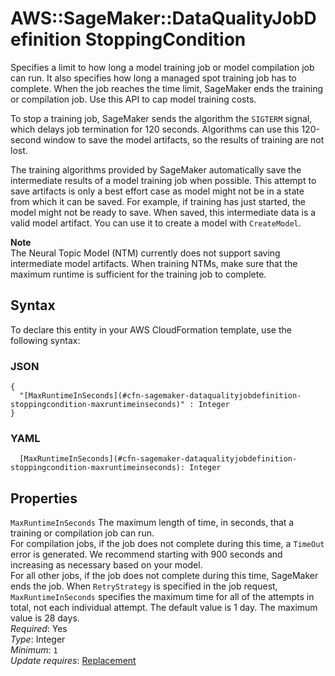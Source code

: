 # AWS::SageMaker::DataQualityJobDefinition StoppingCondition<a name="aws-properties-sagemaker-dataqualityjobdefinition-stoppingcondition"></a>

Specifies a limit to how long a model training job or model compilation job can run\. It also specifies how long a managed spot training job has to complete\. When the job reaches the time limit, SageMaker ends the training or compilation job\. Use this API to cap model training costs\.

To stop a training job, SageMaker sends the algorithm the `SIGTERM` signal, which delays job termination for 120 seconds\. Algorithms can use this 120\-second window to save the model artifacts, so the results of training are not lost\. 

The training algorithms provided by SageMaker automatically save the intermediate results of a model training job when possible\. This attempt to save artifacts is only a best effort case as model might not be in a state from which it can be saved\. For example, if training has just started, the model might not be ready to save\. When saved, this intermediate data is a valid model artifact\. You can use it to create a model with `CreateModel`\.

**Note**  
The Neural Topic Model \(NTM\) currently does not support saving intermediate model artifacts\. When training NTMs, make sure that the maximum runtime is sufficient for the training job to complete\.

## Syntax<a name="aws-properties-sagemaker-dataqualityjobdefinition-stoppingcondition-syntax"></a>

To declare this entity in your AWS CloudFormation template, use the following syntax:

### JSON<a name="aws-properties-sagemaker-dataqualityjobdefinition-stoppingcondition-syntax.json"></a>

```
{
  "[MaxRuntimeInSeconds](#cfn-sagemaker-dataqualityjobdefinition-stoppingcondition-maxruntimeinseconds)" : Integer
}
```

### YAML<a name="aws-properties-sagemaker-dataqualityjobdefinition-stoppingcondition-syntax.yaml"></a>

```
  [MaxRuntimeInSeconds](#cfn-sagemaker-dataqualityjobdefinition-stoppingcondition-maxruntimeinseconds): Integer
```

## Properties<a name="aws-properties-sagemaker-dataqualityjobdefinition-stoppingcondition-properties"></a>

`MaxRuntimeInSeconds`  <a name="cfn-sagemaker-dataqualityjobdefinition-stoppingcondition-maxruntimeinseconds"></a>
The maximum length of time, in seconds, that a training or compilation job can run\.  
For compilation jobs, if the job does not complete during this time, a `TimeOut` error is generated\. We recommend starting with 900 seconds and increasing as necessary based on your model\.  
For all other jobs, if the job does not complete during this time, SageMaker ends the job\. When `RetryStrategy` is specified in the job request, `MaxRuntimeInSeconds` specifies the maximum time for all of the attempts in total, not each individual attempt\. The default value is 1 day\. The maximum value is 28 days\.  
*Required*: Yes  
*Type*: Integer  
*Minimum*: `1`  
*Update requires*: [Replacement](https://docs.aws.amazon.com/AWSCloudFormation/latest/UserGuide/using-cfn-updating-stacks-update-behaviors.html#update-replacement)